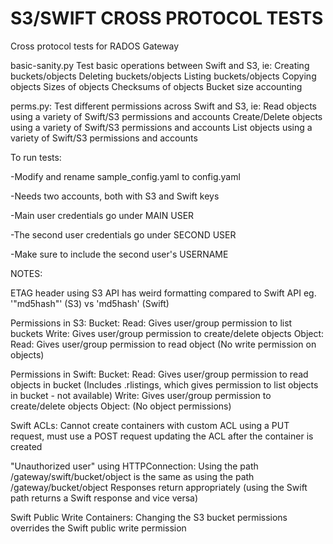 S3/SWIFT CROSS PROTOCOL TESTS
====================

Cross protocol tests for RADOS Gateway


basic-sanity.py
Test basic operations between Swift and S3, ie:
    Creating buckets/objects
    Deleting buckets/objects
    Listing buckets/objects
    Copying objects
    Sizes of objects
    Checksums of objects
    Bucket size accounting


perms.py:
Test different permissions across Swift and S3, ie:
    Read objects using a variety of Swift/S3 permissions
        and accounts
    Create/Delete objects using a variety of Swift/S3 permissions
        and accounts
    List objects using a variety of Swift/S3 permissions
        and accounts


To run tests:

-Modify and rename sample_config.yaml to config.yaml

-Needs two accounts, both with S3 and Swift keys

-Main user credentials go under MAIN USER

-The second user credentials go under SECOND USER

-Make sure to include the second user's USERNAME


NOTES:

ETAG header using S3 API has weird formatting compared to Swift API
    eg. '"md5hash"' (S3) vs 'md5hash' (Swift)

Permissions in S3:
    Bucket:
        Read: Gives user/group permission to list buckets
        Write: Gives user/group permission to create/delete objects
    Object:
        Read: Gives user/group permission to read object
        (No write permission on objects)

Permissions in Swift:
    Bucket:
        Read: Gives user/group permission to read objects in bucket
            (Includes .rlistings, which gives permission to list objects
            in bucket - not available)
        Write: Gives user/group permission to create/delete objects
    Object:
        (No object permissions)

Swift ACLs:
    Cannot create containers with custom ACL using a PUT request,
        must use a POST request updating the ACL after the container
        is created

"Unauthorized user" using HTTPConnection:
    Using the path /gateway/swift/bucket/object is the same as
        using the path /gateway/bucket/object
    Responses return appropriately (using the Swift path returns
        a Swift response and vice versa)

Swift Public Write Containers:
    Changing the S3 bucket permissions overrides the Swift
        public write permission